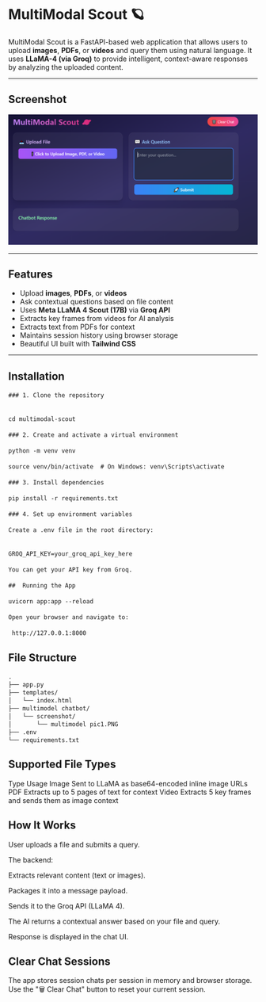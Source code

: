 

#  MultiModal Scout 🪐

MultiModal Scout is a FastAPI-based web application that allows users to upload **images**, **PDFs**, or **videos** and query them using natural language. It uses **LLaMA-4 (via Groq)** to provide intelligent, context-aware responses by analyzing the uploaded content.

---

##  Screenshot

![MultiModal Scout UI](screenshot/multimodel%20pic1.PNG)

---

##  Features

-  Upload **images**, **PDFs**, or **videos**
-  Ask contextual questions based on file content
-  Uses **Meta LLaMA 4 Scout (17B)** via **Groq API**
-  Extracts key frames from videos for AI analysis
-  Extracts text from PDFs for context
-  Maintains session history using browser storage
-  Beautiful UI built with **Tailwind CSS**

---

##  Installation
```
### 1. Clone the repository


cd multimodal-scout

### 2. Create and activate a virtual environment

python -m venv venv

source venv/bin/activate  # On Windows: venv\Scripts\activate

### 3. Install dependencies

pip install -r requirements.txt

### 4. Set up environment variables

Create a .env file in the root directory:


GROQ_API_KEY=your_groq_api_key_here

You can get your API key from Groq.

##  Running the App

uvicorn app:app --reload

Open your browser and navigate to:

 http://127.0.0.1:8000

```

##  File Structure

```
.
├── app.py
├── templates/
│   └── index.html
├── multimodel chatbot/
│   └── screenshot/
│       └── multimodel pic1.PNG
├── .env
└── requirements.txt

```

##  Supported File Types
Type	Usage
 Image	Sent to LLaMA as base64-encoded inline image URLs
 PDF	Extracts up to 5 pages of text for context
 Video	Extracts 5 key frames and sends them as image context

##  How It Works

User uploads a file and submits a query.

The backend:

Extracts relevant content (text or images).

Packages it into a message payload.

Sends it to the Groq API (LLaMA 4).

The AI returns a contextual answer based on your file and query.

Response is displayed in the chat UI.

##  Clear Chat Sessions

The app stores session chats per session in memory and browser storage. Use the "🗑️ Clear Chat" button to reset your current session.


